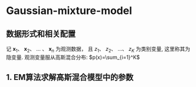 # Gaussian-mixture-model
## 数据形式和相关配置
记
$\mathbf{x}_1$、
$\mathbf{x}_2$、
... 、
$\mathbf{x}_n$
为观测数据， 且
$z_1$、
$z_2$、
...、
$z_K$
为类别变量, 这里称其为隐变量. 观测变量服从高斯混合分布: 
$p(x)=\sum_{i=1}^K$

## 1. EM算法求解高斯混合模型中的参数
